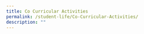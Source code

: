 ```yaml
---
title: Co Curricular Activities
permalink: /student-life/Co-Curricular-Activities/
description: ""
---
```

